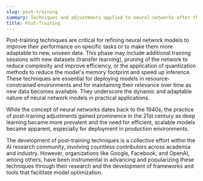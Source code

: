 ```yaml
---
slug: post-training
summary: Techniques and adjustments applied to neural networks after their initial training phase to enhance performance, efficiency, or adaptability to new data or tasks.
title: Post-Training
---
```


Post-training techniques are critical for refining neural network models to improve their performance on specific tasks or to make them more adaptable to new, unseen data. This phase may include additional training sessions with new datasets (transfer learning), pruning of the network to reduce complexity and improve efficiency, or the application of quantization methods to reduce the model's memory footprint and speed up inference. These techniques are essential for deploying models in resource-constrained environments and for maintaining their relevance over time as new data becomes available. They underscore the dynamic and adaptable nature of neural network models in practical applications.

While the concept of neural networks dates back to the 1940s, the practice of post-training adjustments gained prominence in the 21st century as deep learning became more prevalent and the need for efficient, scalable models became apparent, especially for deployment in production environments.

The development of post-training techniques is a collective effort within the AI research community, involving countless contributors across academia and industry. However, organizations like Google, Facebook, and OpenAI, among others, have been instrumental in advancing and popularizing these techniques through their research and the development of frameworks and tools that facilitate model optimization.
